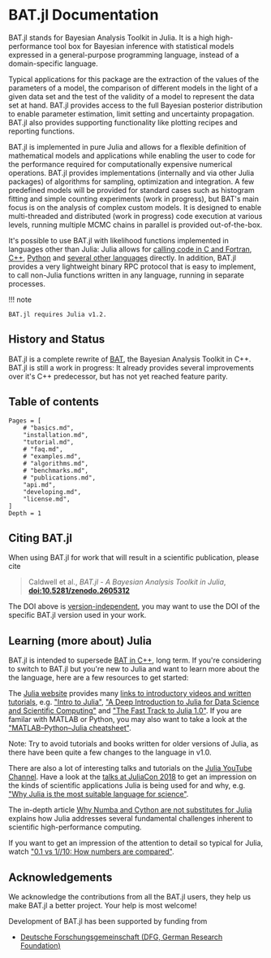 # BAT.jl Documentation

BAT.jl stands for Bayesian Analysis Toolkit in Julia. It is a high high-performance tool box for Bayesian inference with statistical models expressed in a general-purpose programming language, instead of a domain-specific language.

Typical applications for this package are the extraction of the values of the parameters of a model, the comparison of different models in the light of a given data set and the test of the validity of a model to represent the data set at hand. BAT.jl provides access to the full Bayesian posterior distribution to enable parameter estimation, limit setting and uncertainty propagation. BAT.jl also provides supporting functionality like plotting recipes and reporting functions.

BAT.jl is implemented in pure Julia and allows for a flexible definition of mathematical models and applications while enabling the user to code for the performance required for computationally expensive numerical operations. BAT.jl provides implementations (internally and via other Julia packages) of algorithms for sampling, optimization and integration. A few predefined models will be  provided for standard cases such as histogram fitting and simple counting experiments (work in progress), but BAT's main focus is on the analysis of complex custom models. It is designed to enable multi-threaded and distributed (work in progress) code execution at various levels, running multiple MCMC chains in parallel is provided out-of-the-box.

It's possible to use BAT.jl with likelihood functions implemented in languages other than Julia: Julia allows for [calling code in C and Fortran](https://docs.julialang.org/en/v1/manual/calling-c-and-fortran-code/index.html), [C++](https://github.com/JuliaInterop/Cxx.jl), [Python](https://github.com/JuliaPy/PyCall.jl) and [several other languages](https://github.com/JuliaInterop) directly. In addition, BAT.jl provides a very lightweight binary RPC protocol that is easy to implement, to call non-Julia functions written in any language, running in separate processes.

!!! note

    BAT.jl requires Julia v1.2.


## History and Status

BAT.jl is a complete rewrite of [BAT](https://github.com/bat/bat), the Bayesian Analysis Toolkit in C++. BAT.jl is still a work in progress: It already provides several improvements over it's C++ predecessor, but has not yet reached feature parity.


## Table of contents

```@contents
Pages = [
    # "basics.md",
    "installation.md",
    "tutorial.md",
    # "faq.md",
    # "examples.md",
    # "algorithms.md",
    # "benchmarks.md",
    # "publications.md",
    "api.md",
    "developing.md",
    "license.md",
]
Depth = 1
```

## Citing BAT.jl

When using BAT.jl for work that will result in a scientific publication, please cite

> Caldwell et al., *BAT.jl - A Bayesian Analysis Toolkit in Julia*, [**doi:10.5281/zenodo.2605312**](https://doi.org/10.5281/zenodo.2587213)

The DOI above is [version-independent](http://help.zenodo.org/#versioning), you may want to use the DOI of the specific BAT.jl version used in your work.


## Learning (more about) Julia

BAT.jl is intended to supersede [BAT in C++](https://github.com/bat/bat), long term. If you're considering to switch to BAT.jl but you're new to Julia and want to learn more about the the language, here are a few resources to get started:

The [Julia website](https://julialang.org/) provides many [links to introductory videos and written tutorials](https://julialang.org/learning/), e.g. ["Intro to Julia"](https://www.youtube.com/watch?v=fMa1qSg_LxA),
["A Deep Introduction to Julia for Data Science and Scientific Computing"](http://ucidatascienceinitiative.github.io/IntroToJulia/)
and ["The Fast Track to Julia 1.0"](https://juliadocs.github.io/Julia-Cheat-Sheet/). If you are familar with MATLAB or Python, you may also want to take a look at the ["MATLAB–Python–Julia cheatsheet"](https://cheatsheets.quantecon.org/).

Note: Try to avoid tutorials and books written for older versions of Julia, as there have been quite a few changes to the language in v1.0.

There are also a lot of interesting talks and tutorials on the [Julia YouTube Channel](https://www.youtube.com/user/JuliaLanguage). Have a look at the [talks at JuliaCon 2018](https://www.youtube.com/playlist?list=PLP8iPy9hna6Qsq5_-zrg0NTwqDSDYtfQB) to get an impression on the kinds of scientific applications Julia is being used for and why, e.g. ["Why Julia is the most suitable language for science"](https://youtu.be/7y-ahkUsIrY).

The in-depth article [Why Numba and Cython are not substitutes for Julia](http://www.stochasticlifestyle.com/why-numba-and-cython-are-not-substitutes-for-julia/) explains how Julia addresses several fundamental challenges inherent to scientific high-performance computing.

If you want to get an impression of the attention to detail so typical for Julia, watch ["0.1 vs 1//10: How numbers are compared"](https://youtu.be/CE1x130lYkA).


## Acknowledgements

We acknowledge the contributions from all the BAT.jl users, they help us make BAT.jl a better project. Your help is most welcome!

Development of BAT.jl has been supported by funding from

* [Deutsche Forschungsgemeinschaft (DFG, German Research Foundation)](https://www.dfg.de/)
